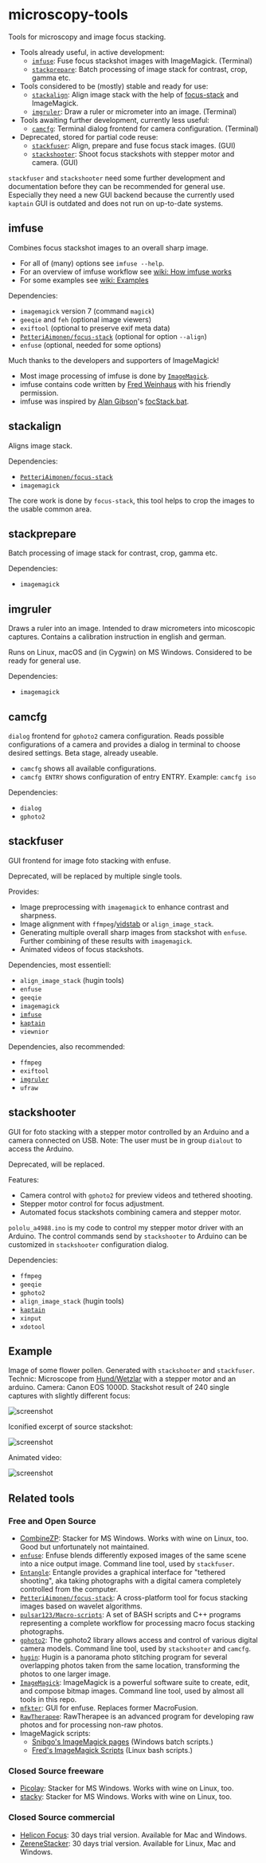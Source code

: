 # microscopy-tools

Tools for microscopy and image focus stacking.

 - Tools already useful, in active development:
   - [`imfuse`](#imfuse): Fuse focus stackshot images with ImageMagick. (Terminal)
   - [`stackprepare`](#stackprepare): Batch processing of image stack for contrast, crop, gamma etc. 
 - Tools considered to be (mostly) stable and ready for use:
   - [`stackalign`](#stackalign): Align image stack with the help of [focus-stack]((https://github.com/PetteriAimonen/focus-stack)) and ImageMagick.
   - [`imgruler`](#imgruler): Draw a ruler or micrometer into an image. (Terminal)
 - Tools awaiting further development, currently less useful:
   - [`camcfg`](#camcfg): Terminal dialog frontend for camera configuration. (Terminal)
 - Deprecated, stored for partial code reuse:
   - [`stackfuser`](#stackfuser): Align, prepare and fuse focus stack images. (GUI)
   - [`stackshooter`](#stackshooter): Shoot focus stackshots with stepper motor and camera. (GUI)

`stackfuser` and `stackshooter` need some further development and documentation before they can be recommended for general use.
Especially they need a new GUI backend because the currently used `kaptain` GUI is outdated and does not run on up-to-date systems.

## imfuse

Combines focus stackshot images to an overall sharp image.

 - For all of (many) options see `imfuse --help`.
 - For an overview of imfuse workflow see [wiki: How imfuse works](https://github.com/mviereck/microscopy-tools/wiki/How-imfuse-works)
 - For some examples see [wiki: Examples](https://github.com/mviereck/microscopy-tools/wiki/Examples)

Dependencies:
 - `imagemagick` version 7 (command `magick`)
 - `geeqie` and `feh` (optional image viewers)
 - `exiftool` (optional to preserve exif meta data)
 - [`PetteriAimonen/focus-stack`](https://github.com/PetteriAimonen/focus-stack) (optional for option `--align`)
 - `enfuse` (optional, needed for some options)

Much thanks to the developers and supporters of ImageMagick!
 - Most image processing of imfuse is done by [`ImageMagick`](https://imagemagick.org).
 - imfuse contains code written by [Fred Weinhaus](http://www.fmwconcepts.com/imagemagick) with his friendly permission.
 - imfuse was inspired by [Alan Gibson](https://im.snibgo.com/)'s [focStack.bat](https://im.snibgo.com/focstack.htm).

## stackalign

Aligns image stack.

Dependencies:
 - [`PetteriAimonen/focus-stack`](https://github.com/PetteriAimonen/focus-stack)
 - `imagemagick`

The core work is done by `focus-stack`, this tool helps to crop the images to the usable common area.

## stackprepare

Batch processing of image stack for contrast, crop, gamma etc.

Dependencies:
 - `imagemagick`

## imgruler

Draws a ruler into an image.
Intended to draw micrometers into micoscopic captures.
Contains a calibration instruction in english and german.

Runs on Linux, macOS and (in Cygwin) on MS Windows.
Considered to be ready for general use.

Dependencies:
 - `imagemagick`
 
## camcfg
`dialog` frontend for `gphoto2` camera configuration. Reads possible configurations of a camera and provides a dialog in terminal to choose desired settings. Beta stage, already useable.
 - `camcfg` shows all available configurations.
 - `camcfg ENTRY` shows configuration of entry ENTRY. Example: `camcfg iso`
 
Dependencies:
 - `dialog`
 - `gphoto2`

## stackfuser

GUI frontend for image foto stacking with enfuse.

Deprecated, will be replaced by multiple single tools.

Provides:
 - Image preprocessing with `imagemagick` to enhance contrast and sharpness. 
 - Image alignment with `ffmpeg`/[vidstab](https://github.com/georgmartius/vid.stab) or `align_image_stack`.
 - Generating multiple overall sharp images from stackshot with `enfuse`. Further combining of these results with `imagemagick`.
 - Animated videos of focus stackshots.

Dependencies, most essentiell:
 - `align_image_stack` (hugin tools)
 - `enfuse`
 - `geeqie`
 - `imagemagick`
 - [`imfuse`](#imfuse)
 - [`kaptain`](https://github.com/mviereck/kaptain)
 - `viewnior`

Dependencies, also recommended:
 - `ffmpeg`
 - `exiftool`
 - [`imgruler`](#imgruler)
 - `ufraw`
 
## stackshooter
GUI for foto stacking with a stepper motor controlled by an Arduino and a camera connected on USB. 
Note: The user must be in group `dialout` to access the Arduino.

Deprecated, will be replaced.

Features:
 - Camera control with `gphoto2` for preview videos and tethered shooting.
 - Stepper motor control for focus adjustment.
 - Automated focus stackshots combining camera and stepper motor.
 
`pololu_a4988.ino` is my code to control my stepper motor driver with an Arduino. The control commands send by `stackshooter` to Arduino can be customized in `stackshooter` configuration dialog.

Dependencies:
 - `ffmpeg`
 - `geeqie`
 - `gphoto2`
 - `align_image_stack` (hugin tools)
 - [`kaptain`](https://github.com/mviereck/kaptain)
 - `xinput`
 - `xdotool`

## Example
Image of some flower pollen. Generated with `stackshooter` and `stackfuser`. 
Technic: Microscope from [Hund/Wetzlar](https://www.hund.de/en/) with a stepper motor and an arduino. 
Camera: Canon EOS 1000D. 
Stackshot result of 240 single captures with slightly different focus:

![screenshot](https://raw.githubusercontent.com/mviereck/microscopy-tools/images/example.jpg)

Iconified excerpt of source stackshot:

![screenshot](https://raw.githubusercontent.com/mviereck/microscopy-tools/images/sourcetable.jpg)

Animated video:

![screenshot](https://raw.githubusercontent.com/mviereck/microscopy-tools/images/animate.gif)

## Related tools

### Free and Open Source
 - [CombineZP](https://github.com/mviereck/CombineZP):
   Stacker for MS Windows. Works with wine on Linux, too. Good but unfortunately not maintained.
 - [`enfuse`](https://enblend.sourceforge.net/):
   Enfuse blends differently exposed images of the same scene into a nice output image.
   Command line tool, used by `stackfuser`.
 - [`Entangle`](https://entangle-photo.org/):
   Entangle provides a graphical interface for "tethered shooting", aka taking photographs with a digital camera completely controlled from the computer.
 - [`PetteriAimonen/focus-stack`](https://github.com/PetteriAimonen/focus-stack):
   A cross-platform tool for focus stacking images based on wavelet algorithms.
 - [`pulsar123/Macro-scripts`](https://github.com/pulsar123/Macro-scripts):
   A set of BASH scripts and C++ programs representing a complete workflow for processing macro focus stacking photographs.
 - [`gphoto2`](http://www.gphoto.org/):
   The gphoto2 library allows access and control of various digital camera models.
   Command line tool, used by `stackshooter` and `camcfg`.
 - [`hugin`](https://hugin.sourceforge.io/):
   Hugin is a panorama photo stitching program for several overlapping photos taken from the same location, transforming the photos to one larger image.
 - [`ImageMagick`](https://imagemagick.org):
   ImageMagick is a powerful software suite to create, edit, and compose bitmap images. 
   Command line tool, used by almost all tools in this repo.
 - [`mfkter`](https://github.com/hqhoang/mftker):
   GUI for enfuse. Replaces former MacroFusion.
 - [`RawTherapee`](https://www.rawtherapee.com/):
   RawTherapee is an advanced program for developing raw photos and for processing non-raw photos.
 - ImageMagick scripts:
   - [Snibgo's ImageMagick pages](https://im.snibgo.com/) (Windows batch scripts.)
   - [Fred's ImageMagick Scripts](http://www.fmwconcepts.com/imagemagick) (Linux bash scripts.)

### Closed Source freeware
 - [Picolay](http://www.picolay.de/):
   Stacker for MS Windows. Works with wine on Linux, too.
 - [stacky](https://www.bewie.de/stacky.php):
   Stacker for MS Windows. Works with wine on Linux, too.

### Closed Source commercial
 - [Helicon Focus](https://www.heliconsoft.com/heliconsoft-products/helicon-focus/):
   30 days trial version. Available for Mac and Windows.
 - [ZereneStacker](https://zerenesystems.com/cms/stacker):
   30 days trial version. Available for Linux, Mac and Windows.
